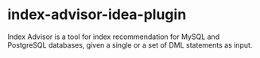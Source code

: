 # index-advisor-idea-plugin
Index Advisor is a tool for index recommendation for MySQL and PostgreSQL databases, given a single or a set of DML statements as input.
